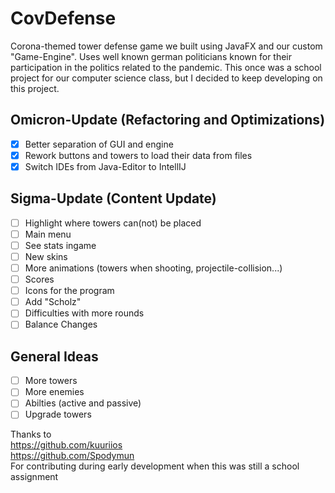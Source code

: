 # CovDefense

Corona-themed tower defense game we built using JavaFX and our custom "Game-Engine". Uses well known german politicians known for their participation in the politics related to the pandemic. This once was a school project for our computer science class, but I decided to keep developing on this project.

## Omicron-Update (Refactoring and Optimizations) ##
- [x] Better separation of GUI and engine
- [x] Rework buttons and towers to load their data from files
- [x] Switch IDEs from Java-Editor to IntellIJ

## Sigma-Update (Content Update) ##
- [ ] Highlight where towers can(not) be placed
- [ ] Main menu
- [ ] See stats ingame
- [ ] New skins
- [ ] More animations (towers when shooting, projectile-collision...)
- [ ] Scores
- [ ] Icons for the program
- [ ] Add "Scholz"
- [ ] Difficulties with more rounds
- [ ] Balance Changes

## General Ideas ##
- [ ] More towers
- [ ] More enemies
- [ ] Abilties (active and passive)
- [ ] Upgrade towers

Thanks to  
https://github.com/kuuriios  
https://github.com/Spodymun  
For contributing during early development when this was still a school assignment
